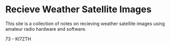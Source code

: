 # Recieve Weather Satellite Images

This site is a collection of notes on recieving weather satellite images using amateur radio hardware and software.

73 - KI7ZTH
